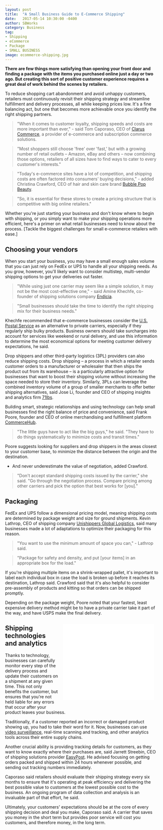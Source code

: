 ```yaml
---
layout: post
title:  "A Small Business Guide to E-Commerce Shipping"
date:   2017-05-14 10:30:00 -0400
author: SBWorks
category: Business
tag:
- Shipping
- eCommerce
- Package
- SMALL BUSINESS
image: ecommerce-shipping.jpg
---
```


**There are few things more satisfying than opening your front door and finding a package with the items you purchased online just a day or two ago. But creating this sort of positive customer experience requires a great deal of work behind the scenes by retailers.**

To reduce shopping cart abandonment and avoid unhappy customers, retailers must continuously revisit their shipping strategy and streamline fulfillment and delivery processes, all while keeping prices low. It's a fine balancing act, but one that becomes more achievable once you identify the right shipping partners.

> "When it comes to customer loyalty, shipping speeds and costs are more important than ever," - said Tom Caporaso, CEO of [Clarus Commerce](http://www.claruscommerce.com/), a provider of e-commerce and subscription commerce solutions.

> "Most shoppers still choose 'free' over 'fast,' but with a growing number of retail outlets – Amazon, eBay and others – now combining those options, retailers of all sizes have to find ways to cater to every customer's interests."

> "Today's e-commerce sites have a lot of competition, and shipping costs are often factored into consumers' buying decisions," - added Christina Crawford, CEO of hair and skin care brand [Bubble Pop Beauty](https://bubblepopbeauty.com/).

> "So, it is essential for these stores to create a pricing structure that is competitive with big online retailers."

Whether you're just starting your business and don't know where to begin with shipping, or you simply want to make your shipping operations more efficient, here's a primer on what retail businesses need to know about the process. [Tackle the biggest challenges for small e-commerce retailers with ease.]


## Choosing your vendors

When you start your business, you may have a small enough sales volume that you can just rely on FedEx or UPS to handle all your shipping needs. As you grow, however, you'll likely want to consider multistep, multi-vendor shipping options to get your deliveries out faster.

> "While using just one carrier may seem like a simple solution, it may not be the most cost-effective one," - said Amine Khechfe, co-founder of shipping solutions company [Endicia](http://endicia.com/).

> "Small businesses should take the time to identify the right shipping mix for their business needs."

Khechfe recommended that e-commerce businesses consider the [U.S. Postal Service](http://usps.com) as an alternative to private carriers, especially if they regularly ship bulky products. Business owners should take surcharges into account for services like weekend or rural delivery, and use this information to determine the most economical options for meeting customer delivery expectations, he said.

Drop shippers and other third-party logistics (3PL) providers can also reduce shipping costs. Drop shipping – a process in which a retailer sends customer orders to a manufacturer or wholesaler that then ships the product out from its warehouse – is a particularly attractive option for businesses that want to boost their shipping volume without increasing the space needed to store their inventory. Similarly, 3PLs can leverage the combined inventory volume of a group of smaller merchants to offer better shipping alternatives, said Jose Li, founder and CEO of shipping insights and analytics firm [71lbs](http://71lbs.com/).

Building smart, strategic relationships and using technology can help small businesses find the right balance of price and convenience, said Frank Poore, founder and CEO of online merchandising and fulfillment platform [CommerceHub](http://www.commercehub.com/).

> "The little guys have to act like the big guys," he said. "They have to do things systematically to minimize costs and transit times."

Poore suggests looking for suppliers and drop shippers in the areas closest to your customer base, to minimize the distance between the origin and the destination.

 - And never underestimate the value of negotiation, added Crawford.

> "Don't accept standard shipping costs issued by the carrier," she said. "Go through the negotiation process. Compare pricing among other carriers and pick the option that best works for [you]."

## Packaging

FedEx and UPS follow a dimensional pricing model, meaning shipping costs are determined by package weight and size for ground shipments. Kevin Lathrop, CEO of shipping company [Unishippers Global Logistics](http://www.unishippers.com/), said many businesses made a lot of adaptations to optimize their packaging for this reason.

> "You want to use the minimum amount of space you can," - Lathrop said.

> "Package for safety and density, and put [your items] in an appropriate box for the load."

If you're shipping multiple items on a shrink-wrapped pallet, it's important to label each individual box in case the load is broken up before it reaches its destination, Lathrop said. Crawford said that it's also helpful to consider pre-assembly of products and kitting so that orders can be shipped promptly.

Depending on the package weight, Poore noted that your fastest, least expensive delivery method might be to have a private carrier take it part of the way, and have USPS make the final delivery.

<iframe src="//rcm-na.amazon-adsystem.com/e/cm?o=1&p=12&l=ur1&category=indscieletric&banner=0SGWS7A4BDRYCGBG72R2&f=ifr&linkID=bf89aaabc29a2e7fa7cccb542e85eecf&t=360531-20&tracking_id=360531-20" width="300" height="250" scrolling="no" border="0" marginwidth="0" style="border:none;float:right;margin:1em;" frameborder="0"></iframe>

## Shipping technologies and analytics

Thanks to technology, businesses can carefully monitor every step of the delivery process and update their customers on a shipment at any given time. This not only benefits the customer, but ensures that you're not held liable for any errors that occur after your product leaves your business.

Traditionally, if a customer reported an incorrect or damaged product showing up, you had to take their word for it. Now, businesses can use [video surveillance](http://www.businessnewsdaily.com/9068-best-surveillance-systems.html), real-time scanning and tracking, and other analytics tools across their entire supply chains.

Another crucial ability is providing tracking details for customers, as they want to know exactly where their purchases are, said Jarrett Streebin, CEO of shipping solutions provider [EasyPost](http://easypost.com/). He advised focusing on getting orders packed and shipped within 24 hours whenever possible, and sending out tracking numbers immediately.

Caporaso said retailers should evaluate their shipping strategy every six months to ensure that it's operating at peak efficiency and delivering the best possible value to customers at the lowest possible cost to the business. An ongoing program of data collection and analysis is an invaluable part of that effort, he said.

Ultimately, your customers' expectations should be at the core of every shipping decision and deal you make, Caporaso said. A carrier that saves you money in the short term but provides poor service will cost you customers, and therefore money, in the long term.
